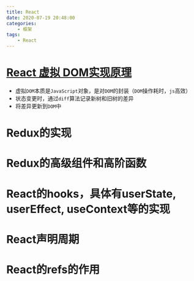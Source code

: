 ```yaml
---
title: React 
date: 2020-07-19 20:48:00
categories:
    - 框架
tags:
    - React
---
```


# [React 虚拟 DOM实现原理](https://blog.csdn.net/huangpb123/article/details/84947475?ops_request_misc=%257B%2522request%255Fid%2522%253A%2522159516293119195239819666%2522%252C%2522scm%2522%253A%252220140713.130102334..%2522%257D&request_id=159516293119195239819666&biz_id=0&utm_medium=distribute.pc_search_result.none-task-blog-2~all~first_rank_ecpm_v3~pc_rank_v2-2-84947475.first_rank_ecpm_v3_pc_rank_v2&utm_term=react%E7%9A%84%E8%99%9A%E6%8B%9Fdom%E5%8E%9F%E7%90%86)

- 虚拟`DOM`本质是`JavaScript`对象，是对`DOM`的封装（`DOM`操作耗时，`js`高效）
- 状态变更时，通过`diff`算法记录新树和旧树的差异
- 将差异更新到`DOM`中

# Redux的实现

# Redux的高级组件和高阶函数

# React的hooks，具体有userState, userEffect, useContext等的实现

# React声明周期

# React的refs的作用